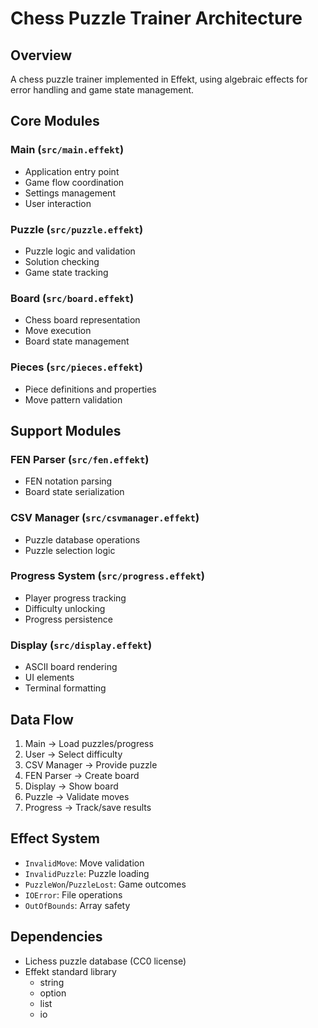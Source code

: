 # Chess Puzzle Trainer Architecture

## Overview
A chess puzzle trainer implemented in Effekt, using algebraic effects for error handling and game state management.

## Core Modules

### Main (`src/main.effekt`)
- Application entry point
- Game flow coordination
- Settings management
- User interaction

### Puzzle (`src/puzzle.effekt`)
- Puzzle logic and validation
- Solution checking
- Game state tracking

### Board (`src/board.effekt`)
- Chess board representation
- Move execution
- Board state management

### Pieces (`src/pieces.effekt`)
- Piece definitions and properties
- Move pattern validation

## Support Modules

### FEN Parser (`src/fen.effekt`)
- FEN notation parsing
- Board state serialization

### CSV Manager (`src/csvmanager.effekt`)
- Puzzle database operations
- Puzzle selection logic

### Progress System (`src/progress.effekt`)
- Player progress tracking
- Difficulty unlocking
- Progress persistence

### Display (`src/display.effekt`)
- ASCII board rendering
- UI elements
- Terminal formatting

## Data Flow
1. Main → Load puzzles/progress
2. User → Select difficulty
3. CSV Manager → Provide puzzle
4. FEN Parser → Create board
5. Display → Show board
6. Puzzle → Validate moves
7. Progress → Track/save results

## Effect System
- `InvalidMove`: Move validation
- `InvalidPuzzle`: Puzzle loading
- `PuzzleWon`/`PuzzleLost`: Game outcomes
- `IOError`: File operations
- `OutOfBounds`: Array safety

## Dependencies
- Lichess puzzle database (CC0 license)
- Effekt standard library
  - string
  - option
  - list
  - io
